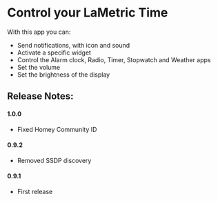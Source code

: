 # Control your LaMetric Time

With this app you can:

- Send notifications, with icon and sound
- Activate a specific widget
- Control the Alarm clock, Radio, Timer, Stopwatch and Weather apps
- Set the volume
- Set the brightness of the display


## Release Notes:

#### 1.0.0

- Fixed Homey Community ID

#### 0.9.2

- Removed SSDP discovery

#### 0.9.1

- First release
